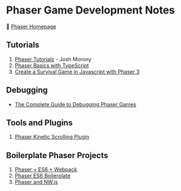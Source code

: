 # Phaser Game Development Notes

:link: [Phaser Homepage](https://phaser.io/)

## Tutorials

1. [Phaser Tutorials](https://www.joshmorony.com/category/phaser-tutorials) - Josh Morony
2. [Phaser Basics with TypeScript](https://www.youtube.com/watch?v=ra8IpkU72oQ)
3. [Create a Survival Game in Javascript with Phaser 3](https://www.morganpage.tech/)

## Debugging

- [The Complete Guide to Debugging Phaser Games](https://gamedevacademy.org/how-to-debug-phaser-game)

## Tools and Plugins

1. [Phaser Kinetic Scrolling Plugin](http://jdnichollsc.github.io/Phaser-Kinetic-Scrolling-Plugin/)

## Boilerplate Phaser Projects

1. [Phaser + ES6 + Webpack](https://github.com/lean/phaser-es6-webpack)
2. [Phaser ES6 Boilerplate](https://github.com/belohlavek/phaser-es6-boilerplate)
3. [Phaser and NW.js](http://koobazaur.com/gamedev/streamlining-standalone-web-game-development-environment-phaser-nwjs/)
